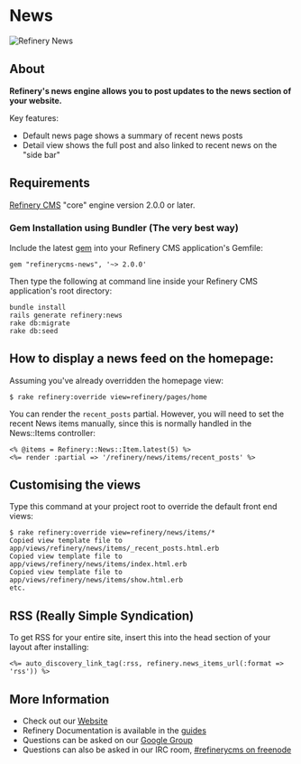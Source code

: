 # News

![Refinery News](http://refinerycms.com/system/images/0000/0876/news.png)

## About

__Refinery's news engine allows you to post updates to the news section of your website.__

Key features:

* Default news page shows a summary of recent news posts
* Detail view shows the full post and also linked to recent news on the "side bar"

## Requirements

[Refinery CMS](http://refinerycms.com) "core" engine version 2.0.0 or later.

### Gem Installation using Bundler (The very best way)

Include the latest [gem](http://rubygems.org/gems/refinerycms-news) into your Refinery CMS application's Gemfile:

    gem "refinerycms-news", '~> 2.0.0'

Then type the following at command line inside your Refinery CMS application's root directory:

    bundle install
    rails generate refinery:news
    rake db:migrate
    rake db:seed
    
## How to display a news feed on the homepage:

Assuming you've already overridden the homepage view:

    $ rake refinery:override view=refinery/pages/home
    
You can render the `recent_posts` partial. However, you will need to set the recent News items manually, since this is normally handled in the News::Items controller:

    <% @items = Refinery::News::Item.latest(5) %>
    <%= render :partial => '/refinery/news/items/recent_posts' %>

## Customising the views

Type this command at your project root to override the default front end views:

    $ rake refinery:override view=refinery/news/items/*
    Copied view template file to app/views/refinery/news/items/_recent_posts.html.erb
    Copied view template file to app/views/refinery/news/items/index.html.erb
    Copied view template file to app/views/refinery/news/items/show.html.erb
    etc.

## RSS (Really Simple Syndication)

To get RSS for your entire site, insert this into the head section of your layout after installing:

    <%= auto_discovery_link_tag(:rss, refinery.news_items_url(:format => 'rss')) %>
    
## More Information
* Check out our [Website](http://refinerycms.com/)
* Refinery Documentation is available in the [guides](http://refinerycms.com/guides)
* Questions can be asked on our [Google Group](http://group.refinerycms.org)
* Questions can also be asked in our IRC room, [#refinerycms on freenode](irc://irc.freenode.net/refinerycms)